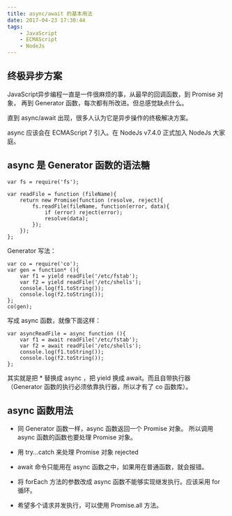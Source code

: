 ```yaml
---
title: async/await 的基本用法
date: 2017-04-23 17:30:44
tags: 
    - JavaScript
    - ECMAScript
    - NodeJs
---
```


## 终极异步方案

JavaScript异步编程一直是一件很麻烦的事，从最早的回调函数，到 Promise 对象，
再到 Generator 函数，每次都有所改进。但总感觉缺点什么。

直到 async/await 出现，很多人认为它是异步操作的终极解决方案。

async 应该会在 ECMAScript 7 引入。在 NodeJs v7.4.0 正式加入 NodeJs 大家庭。

## async 是 Generator 函数的语法糖

```
var fs = require('fs');

var readFile = function (fileName){
    return new Promise(function (resolve, reject){
        fs.readFile(fileName, function(error, data){
            if (error) reject(error);
            resolve(data);
        });
    });
};
```
Generator 写法：
```
var co = require('co');
var gen = function* (){
    var f1 = yield readFile('/etc/fstab');
    var f2 = yield readFile('/etc/shells');
    console.log(f1.toString());
    console.log(f2.toString());
};
co(gen);
```
写成 async 函数，就像下面这样：
```
var asyncReadFile = async function (){
    var f1 = await readFile('/etc/fstab');
    var f2 = await readFile('/etc/shells');
    console.log(f1.toString());
    console.log(f2.toString());
};
```

其实就是把 * 替换成 async ，把 yield 换成 await。而且自带执行器
（Generator 函数的执行必须依靠执行器，所以才有了 co 函数库）。

## async 函数用法
* 同 Generator 函数一样，async 函数返回一个 Promise 对象。
所以调用 async 函数的函数也要处理 Promise 对象。

* 用 try...catch 来处理 Promise 对象 rejected

* await 命令只能用在 async 函数之中，如果用在普通函数，就会报错。

* 将 forEach 方法的参数改成 async 函数不能够实现继发执行。应该采用 for 循环。

* 希望多个请求并发执行，可以使用 Promise.all 方法。